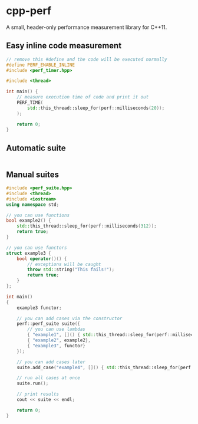 cpp-perf
========

A small, header-only performance measurement library for C++11.

Easy inline code measurement
----------------------------
``` c++
// remove this #define and the code will be executed normally
#define PERF_ENABLE_INLINE
#include <perf_timer.hpp>

#include <thread>

int main() {
    // measure execution time of code and print it out
    PERF_TIME(
        std::this_thread::sleep_for(perf::milliseconds(20));
    );

    return 0;
}
```


Automatic suite
---------------
``` c++

```

Manual suites
-------------

``` c++
#include <perf_suite.hpp>
#include <thread>
#include <iostream>
using namespace std;

// you can use functions
bool example2() {
    std::this_thread::sleep_for(perf::milliseconds(312));
    return true;
}

// you can use functors
struct example3 {
    bool operator()() {
        // exceptions will be caught
        throw std::string("This fails!");
        return true;
    }
};

int main()
{
    example3 functor;

    // you can add cases via the constructor
    perf::perf_suite suite({
        // you can use lambdas
        { "example1", []() { std::this_thread::sleep_for(perf::milliseconds(42)); return true; } },
        { "example2", example2},
        { "example3", functor}
    });

    // you can add cases later
    suite.add_case("example4", []() { std::this_thread::sleep_for(perf::microseconds(512)); return true; });

    // run all cases at once
    suite.run();

    // print results
    cout << suite << endl;

    return 0;
}
```
